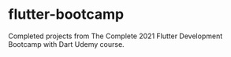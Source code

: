 # flutter-bootcamp
Completed projects from The Complete 2021 Flutter Development Bootcamp with Dart Udemy course.
